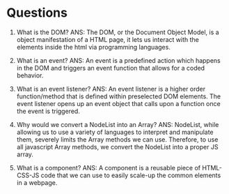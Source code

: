 # Questions

1. What is the DOM?
    ANS: The DOM, or the Document Object Model, is a object manifestation of a HTML page, 
    it lets us interact with the elements inside the html via programming languages.

2. What is an event?
    ANS: An event is a predefined action which happens in the DOM and triggers an 
    event function that allows for a coded behavior.

3. What is an event listener?
    ANS: An event listener is a higher order function/method that is defined within 
    preselected DOM elements. The event listener opens up an event object that calls upon
    a function once the event is triggered.

4. Why would we convert a NodeList into an Array?
    ANS: NodeList, while allowing us to use a variety of languages to interpret and manipulate
    them, severely limits the Array methods we can use. Therefore, to use all javascript Array
    methods, we convert the NodeList into a proper JS array.

5. What is a component? 
    ANS: A component is a reusable piece of HTML-CSS-JS code that we can use to easily scale-up
    the common elements in a webpage.